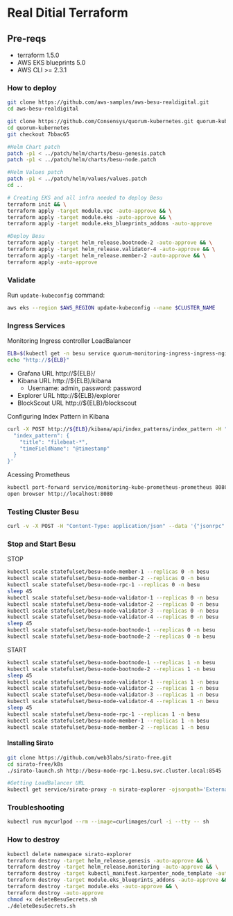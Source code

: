 # Real Ditial Terraform

## Pre-reqs

- terraform 1.5.0
- AWS EKS blueprints 5.0
- AWS CLI >= 2.3.1

### How to deploy


```bash
git clone https://github.com/aws-samples/aws-besu-realdigital.git
cd aws-besu-realdigital

git clone https://github.com/Consensys/quorum-kubernetes.git quorum-kubernetes
cd quorum-kubernetes
git checkout 7bbac65

#Helm Chart patch
patch -p1 < ../patch/helm/charts/besu-genesis.patch
patch -p1 < ../patch/helm/charts/besu-node.patch

#Helm Values patch
patch -p1 < ../patch/helm/values/values.patch
cd ..
```

```bash
# Creating EKS and all infra needed to deploy Besu
terraform init && \
terraform apply -target module.vpc -auto-approve && \
terraform apply -target module.eks -auto-approve && \
terraform apply -target module.eks_blueprints_addons -auto-approve

#Deploy Besu
terraform apply -target helm_release.bootnode-2 -auto-approve && \
terraform apply -target helm_release.validator-4 -auto-approve && \
terraform apply -target helm_release.member-2 -auto-approve && \
terraform apply -auto-approve
```

### Validate

Run `update-kubeconfig` command:

```bash
aws eks --region $AWS_REGION update-kubeconfig --name $CLUSTER_NAME
```

### Ingress Services

Monitoring Ingress controller LoadBalancer

```bash
ELB=$(kubectl get -n besu service quorum-monitoring-ingress-ingress-nginx-controller -o json | jq -r '.status.loadBalancer.ingress[].hostname')
echo "http://${ELB}"
```

- Grafana URL http://${ELB}/
- Kibana URL http://${ELB}/kibana
  - Username: admin, password: password
- Explorer URL http://${ELB}/explorer
- BlockScout URL http://${ELB}/blockscout

Configuring Index Pattern in Kibana

```bash
curl -X POST http://${ELB}/kibana/api/index_patterns/index_pattern -H "kbn-xsrf: true" -H "Content-Type: application/json" -d '{
  "index_pattern": {
    "title": "filebeat-*",
    "timeFieldName": "@timestamp"
  }
}' 
```

Acessing Prometheus

```bash
kubectl port-forward service/monitoring-kube-prometheus-prometheus 8080:9090 -n besu
open browser http://localhost:8080
```

### Testing Cluster Besu

```bash
curl -v -X POST -H "Content-Type: application/json" --data '{"jsonrpc":"2.0","method":"eth_blockNumber","params":[],"id":1}' "http://${ELB}/rpc"
```

### Stop and Start Besu

STOP

```bash
kubectl scale statefulset/besu-node-member-1 --replicas 0 -n besu
kubectl scale statefulset/besu-node-member-2 --replicas 0 -n besu
kubectl scale statefulset/besu-node-rpc-1 --replicas 0 -n besu
sleep 45
kubectl scale statefulset/besu-node-validator-1 --replicas 0 -n besu
kubectl scale statefulset/besu-node-validator-2 --replicas 0 -n besu
kubectl scale statefulset/besu-node-validator-3 --replicas 0 -n besu
kubectl scale statefulset/besu-node-validator-4 --replicas 0 -n besu
sleep 45
kubectl scale statefulset/besu-node-bootnode-1 --replicas 0 -n besu
kubectl scale statefulset/besu-node-bootnode-2 --replicas 0 -n besu
```

START

```bash
kubectl scale statefulset/besu-node-bootnode-1 --replicas 1 -n besu
kubectl scale statefulset/besu-node-bootnode-2 --replicas 1 -n besu
sleep 45
kubectl scale statefulset/besu-node-validator-1 --replicas 1 -n besu
kubectl scale statefulset/besu-node-validator-2 --replicas 1 -n besu
kubectl scale statefulset/besu-node-validator-3 --replicas 1 -n besu
kubectl scale statefulset/besu-node-validator-4 --replicas 1 -n besu
sleep 45
kubectl scale statefulset/besu-node-rpc-1 --replicas 1 -n besu
kubectl scale statefulset/besu-node-member-1 --replicas 1 -n besu
kubectl scale statefulset/besu-node-member-2 --replicas 1 -n besu
```

#### Installing Sirato

```bash
git clone https://github.com/web3labs/sirato-free.git
cd sirato-free/k8s
./sirato-launch.sh http://besu-node-rpc-1.besu.svc.cluster.local:8545

#Getting LoadBalancer URL
kubectl get service/sirato-proxy -n sirato-explorer -ojsonpath='External: http://{.status.loadBalancer.ingress[0].hostname}{"\n"}'
```

### Troubleshooting

```bash
kubectl run mycurlpod --rm --image=curlimages/curl -i --tty -- sh
```

### How to destroy

```bash
kubectl delete namespace sirato-explorer
terraform destroy -target helm_release.genesis -auto-approve && \
terraform destroy -target helm_release.monitoring -auto-approve && \
terraform destroy -target kubectl_manifest.karpenter_node_template -auto-approve && \
terraform destroy -target module.eks_blueprints_addons -auto-approve && \
terraform destroy -target module.eks -auto-approve && \
terraform destroy -auto-approve
chmod +x deleteBesuSecrets.sh
./deleteBesuSecrets.sh
```
